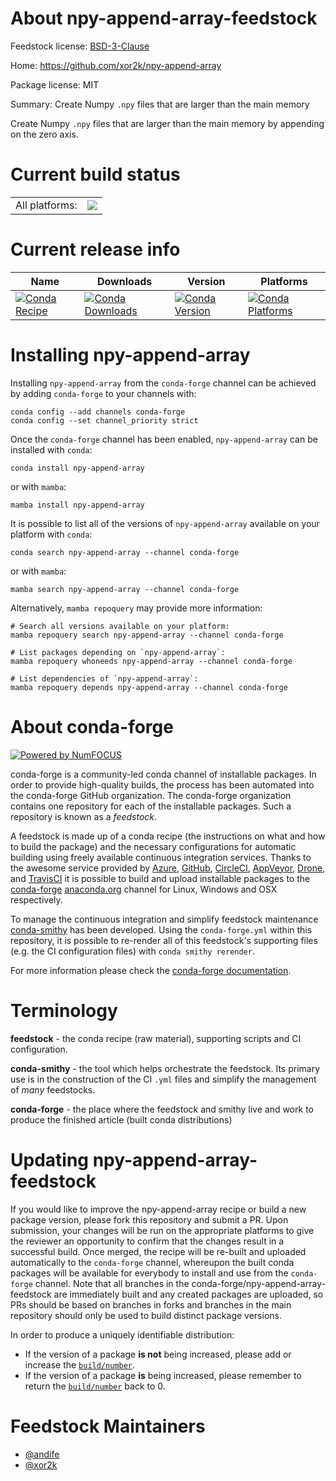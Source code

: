 About npy-append-array-feedstock
================================

Feedstock license: [BSD-3-Clause](https://github.com/conda-forge/npy-append-array-feedstock/blob/main/LICENSE.txt)

Home: https://github.com/xor2k/npy-append-array

Package license: MIT

Summary: Create Numpy `.npy` files that are larger than the main memory

Create Numpy `.npy` files that are larger than the main memory by appending
on the zero axis.


Current build status
====================


<table><tr><td>All platforms:</td>
    <td>
      <a href="https://dev.azure.com/conda-forge/feedstock-builds/_build/latest?definitionId=10968&branchName=main">
        <img src="https://dev.azure.com/conda-forge/feedstock-builds/_apis/build/status/npy-append-array-feedstock?branchName=main">
      </a>
    </td>
  </tr>
</table>

Current release info
====================

| Name | Downloads | Version | Platforms |
| --- | --- | --- | --- |
| [![Conda Recipe](https://img.shields.io/badge/recipe-npy--append--array-green.svg)](https://anaconda.org/conda-forge/npy-append-array) | [![Conda Downloads](https://img.shields.io/conda/dn/conda-forge/npy-append-array.svg)](https://anaconda.org/conda-forge/npy-append-array) | [![Conda Version](https://img.shields.io/conda/vn/conda-forge/npy-append-array.svg)](https://anaconda.org/conda-forge/npy-append-array) | [![Conda Platforms](https://img.shields.io/conda/pn/conda-forge/npy-append-array.svg)](https://anaconda.org/conda-forge/npy-append-array) |

Installing npy-append-array
===========================

Installing `npy-append-array` from the `conda-forge` channel can be achieved by adding `conda-forge` to your channels with:

```
conda config --add channels conda-forge
conda config --set channel_priority strict
```

Once the `conda-forge` channel has been enabled, `npy-append-array` can be installed with `conda`:

```
conda install npy-append-array
```

or with `mamba`:

```
mamba install npy-append-array
```

It is possible to list all of the versions of `npy-append-array` available on your platform with `conda`:

```
conda search npy-append-array --channel conda-forge
```

or with `mamba`:

```
mamba search npy-append-array --channel conda-forge
```

Alternatively, `mamba repoquery` may provide more information:

```
# Search all versions available on your platform:
mamba repoquery search npy-append-array --channel conda-forge

# List packages depending on `npy-append-array`:
mamba repoquery whoneeds npy-append-array --channel conda-forge

# List dependencies of `npy-append-array`:
mamba repoquery depends npy-append-array --channel conda-forge
```


About conda-forge
=================

[![Powered by
NumFOCUS](https://img.shields.io/badge/powered%20by-NumFOCUS-orange.svg?style=flat&colorA=E1523D&colorB=007D8A)](https://numfocus.org)

conda-forge is a community-led conda channel of installable packages.
In order to provide high-quality builds, the process has been automated into the
conda-forge GitHub organization. The conda-forge organization contains one repository
for each of the installable packages. Such a repository is known as a *feedstock*.

A feedstock is made up of a conda recipe (the instructions on what and how to build
the package) and the necessary configurations for automatic building using freely
available continuous integration services. Thanks to the awesome service provided by
[Azure](https://azure.microsoft.com/en-us/services/devops/), [GitHub](https://github.com/),
[CircleCI](https://circleci.com/), [AppVeyor](https://www.appveyor.com/),
[Drone](https://cloud.drone.io/welcome), and [TravisCI](https://travis-ci.com/)
it is possible to build and upload installable packages to the
[conda-forge](https://anaconda.org/conda-forge) [anaconda.org](https://anaconda.org/)
channel for Linux, Windows and OSX respectively.

To manage the continuous integration and simplify feedstock maintenance
[conda-smithy](https://github.com/conda-forge/conda-smithy) has been developed.
Using the ``conda-forge.yml`` within this repository, it is possible to re-render all of
this feedstock's supporting files (e.g. the CI configuration files) with ``conda smithy rerender``.

For more information please check the [conda-forge documentation](https://conda-forge.org/docs/).

Terminology
===========

**feedstock** - the conda recipe (raw material), supporting scripts and CI configuration.

**conda-smithy** - the tool which helps orchestrate the feedstock.
                   Its primary use is in the construction of the CI ``.yml`` files
                   and simplify the management of *many* feedstocks.

**conda-forge** - the place where the feedstock and smithy live and work to
                  produce the finished article (built conda distributions)


Updating npy-append-array-feedstock
===================================

If you would like to improve the npy-append-array recipe or build a new
package version, please fork this repository and submit a PR. Upon submission,
your changes will be run on the appropriate platforms to give the reviewer an
opportunity to confirm that the changes result in a successful build. Once
merged, the recipe will be re-built and uploaded automatically to the
`conda-forge` channel, whereupon the built conda packages will be available for
everybody to install and use from the `conda-forge` channel.
Note that all branches in the conda-forge/npy-append-array-feedstock are
immediately built and any created packages are uploaded, so PRs should be based
on branches in forks and branches in the main repository should only be used to
build distinct package versions.

In order to produce a uniquely identifiable distribution:
 * If the version of a package **is not** being increased, please add or increase
   the [``build/number``](https://docs.conda.io/projects/conda-build/en/latest/resources/define-metadata.html#build-number-and-string).
 * If the version of a package **is** being increased, please remember to return
   the [``build/number``](https://docs.conda.io/projects/conda-build/en/latest/resources/define-metadata.html#build-number-and-string)
   back to 0.

Feedstock Maintainers
=====================

* [@andife](https://github.com/andife/)
* [@xor2k](https://github.com/xor2k/)

